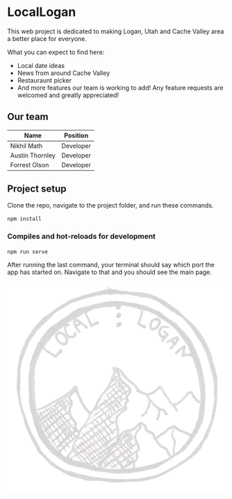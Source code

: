 # LocalLogan

This web project is dedicated to making Logan, Utah and Cache Valley area a better place for everyone.

What you can expect to find here:
- Local date ideas
- News from around Cache Valley
- Restauraunt picker
- And more features our team is working to add! Any feature requests are welcomed and greatly appreciated!

## Our team
Name | Position
------------- | -------------
Nikhil Math  | Developer
Austin Thornley | Developer
Forrest Olson | Developer

## Project setup
Clone the repo, navigate to the project folder, and run these commands.
```
npm install
```

### Compiles and hot-reloads for development
```
npm run serve
```

After running the last command, your terminal should say which port the app has started on. Navigate to that and you should see the main page.

![LocalLogan Logo](src/assets/logo-white.png)
